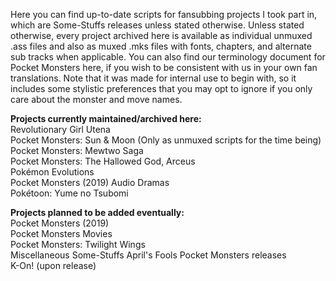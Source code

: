 Here you can find up-to-date scripts for fansubbing projects I took part in, which are Some-Stuffs releases unless stated otherwise. Unless stated otherwise, every project archived here is available as individual unmuxed .ass files and also as muxed .mks files with fonts, chapters, and alternate sub tracks when applicable. You can also find our terminology document for Pocket Monsters here, if you wish to be consistent with us in your own fan translations. Note that it was made for internal use to begin with, so it includes some stylistic preferences that you may opt to ignore if you only care about the monster and move names.

**Projects currently maintained/archived here:**  
Revolutionary Girl Utena  
Pocket Monsters: Sun & Moon (Only as unmuxed scripts for the time being)  
Pocket Monsters: Mewtwo Saga  
Pocket Monsters: The Hallowed God, Arceus  
Pokémon Evolutions  
Pocket Monsters (2019) Audio Dramas  
Pokétoon: Yume no Tsubomi

**Projects planned to be added eventually:**  
Pocket Monsters (2019)  
Pocket Monsters Movies  
Pocket Monsters: Twilight Wings  
Miscellaneous Some-Stuffs April's Fools Pocket Monsters releases  
K-On! (upon release)
